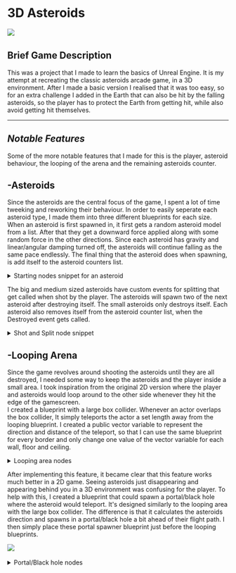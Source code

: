 # 3D Asteroids
![](https://github.com/AxelRK32/Portfolio/blob/main/3DAsteroids/Images/asteroidsGameplay.gif)

## Brief Game Description
This was a project that I made to learn the basics of Unreal Engine. It is my attempt at recreating the classic asteroids arcade game, in a 3D environment. After I made a basic version I realised that it was too easy, so for an extra challenge I added in the Earth that can also be hit by the falling asteroids, so the player has to protect the Earth from getting hit, while also avoid getting hit themselves. 

---

## _Notable Features_
Some of the more notable features that I made for this is the player, asteroid behaviour, the looping of the arena and the remaining asteroids counter. 

## -Asteroids
Since the asteroids are the central focus of the game, I spent a lot of time tweeking and reworking their behaviour. In order to easily seperate each asteroid type, I made them into three different blueprints for each size. When an asteroid is first spawned in, it first gets a random asteroid model from a list. After that they get a downward force applied along with some random force in the other directions. Since each asteroid has gravity and linear/angular damping turned off, the asteroids will continue falling as the same pace endlessly. The final thing that the asteroid does when spawning, is add itself to the asteroid counters list.  

<details>
  <summary>Starting nodes snippet for an asteroid</summary>
  <img src="https://github.com/AxelRK32/Portfolio/blob/main/3DAsteroids/Images/FFffdd4.png?raw=true" width=800/>
</details>

The big and medium sized asteroids have custom events for splitting that get called when shot by the player. The asteroids will spawn two of the next asteroid after destroying itself. The small asteroids only destroys itself. Each asteroid also removes itself from the asteroid counter list, when the Destroyed event gets called. 

<details>
  <summary>Shot and Split node snippet</summary>
  <img src="https://github.com/AxelRK32/Portfolio/blob/main/3DAsteroids/Images/UjhjHJ45.png?raw=true" width=800/>
</details>

## -Looping Arena
Since the game revolves around shooting the asteroids until they are all destroyed, I needed some way to keep the asteroids and the player inside a small area. I took inspiration from the original 2D version where the player and asteroids would loop around to the other side whenever they hit the edge of the gamescreen.  
I created a blueprint with a large box collider. Whenever an actor overlaps the box collider, It simply teleports the actor a set length away from the looping blueprint.
I created a public vector variable to represent the direction and distance of the teleport, so that I can use the same blueprint for every border and only change one value of the vector variable for each wall, floor and ceiling. 

<details>
  <summary>Looping area nodes</summary>
  <img src="https://github.com/AxelRK32/Portfolio/blob/main/3DAsteroids/Images/S43FDgfs.png?raw=true" width=800/>
</details>

After implementing this feature, it became clear that this feature works much better in a 2D game. Seeing asteroids just disappearing and appearing behind you in a 3D environment was confusing for the player. To help with this, I created a blueprint that could spawn a portal/black hole where the asteroid would teleport. It's designed similarly to the looping area with the large box collider. The difference is that it calculates the asteroids direction and spawns in a portal/black hole a bit ahead of their flight path. I then simply place these portal spawner blueprint just before the looping blueprints. 

![](https://github.com/AxelRK32/Portfolio/blob/main/3DAsteroids/Images/asteroid%20portal.gif)
<details>
  <summary>Portal/Black hole nodes</summary>
  <img src="https://github.com/AxelRK32/Portfolio/blob/main/3DAsteroids/Images/gaGA32f.png?raw=true" width=800/>
</details>
